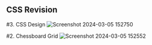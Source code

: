 ## CSS Revision
#3. CSS Design
![Screenshot 2024-03-05 152750](https://github.com/ashishdotenv/vanillaCSS/assets/155558827/3ae9c41e-d406-49b5-b05e-7fa5fc8fb1da)

#2. Chessboard Grid
![Screenshot 2024-03-05 152552](https://github.com/ashishdotenv/vanillaCSS/assets/155558827/1e96c240-61db-47a1-b23e-48986e0dd3f9)
